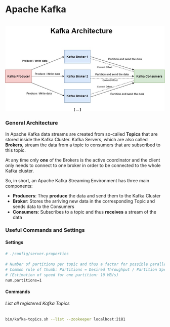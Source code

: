 # Apache Kafka

<br>

<img src="./img/kafka.jpg" alt="Kafka Infrastructure"/>

<br>

### General Architecture
In Apache Kafka data streams are created from so-called **Topics** that are stored inside the Kafka Cluster. Kafka Servers, which are also called **Brokers**, stream the data from a topic to consumers that are subscribed to this topic. 

At any time only **one** of the Brokers is the active coordinator and the client only needs to connect to one broker in order to be connected to the whole Kafka cluster.

So, in short, an Apache Kafka Streaming Environment has three main components:

- **Producers**: They **produce** the data and send them to the Kafka Cluster
- **Broker**: Stores the arriving new data in the corresponding Topic and sends data to the Consumers
- **Consumers**: Subscribes to a topic and thus **receives** a stream of the data

### Useful Commands and Settings

#### Settings

```bash
# ./config/server.properties

# Number of partitions per topic and thus a factor for possible parallelism.
# Common rule of thumb: Partitions = Desired Throughput / Partition Speed
# (Estimation of speed for one partition: 10 MB/s)
num.partitions=1
```

#### Commands 
###### List all registered Kafka Topics

```bash 
bin/kafka-topics.sh --list --zookeeper localhost:2181
```
